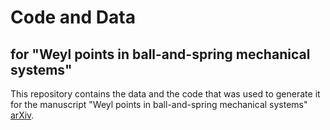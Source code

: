 # Code and Data
## for "Weyl points in ball-and-spring mechanical systems"
This repository contains the data and the code that was used to generate it for the manuscript "Weyl points in ball-and-spring mechanical systems" [arXiv](https://arxiv.org/abs/2302.08241).
